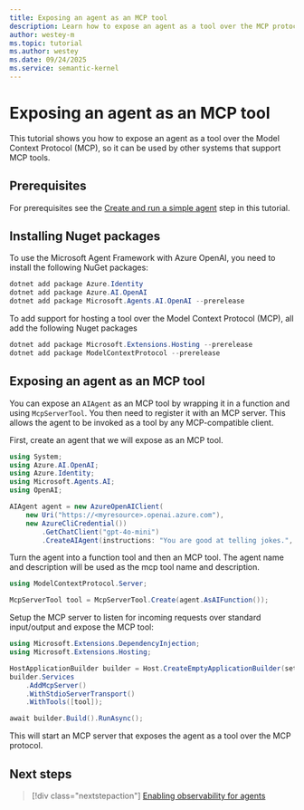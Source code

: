 ```yaml
---
title: Exposing an agent as an MCP tool
description: Learn how to expose an agent as a tool over the MCP protocol
author: westey-m
ms.topic: tutorial
ms.author: westey
ms.date: 09/24/2025
ms.service: semantic-kernel
---
```


# Exposing an agent as an MCP tool

This tutorial shows you how to expose an agent as a tool over the Model Context Protocol (MCP), so it can be used by other systems that support MCP tools.

## Prerequisites

For prerequisites see the [Create and run a simple agent](./run-agent.md) step in this tutorial.

## Installing Nuget packages

To use the Microsoft Agent Framework with Azure OpenAI, you need to install the following NuGet packages:

```powershell
dotnet add package Azure.Identity
dotnet add package Azure.AI.OpenAI
dotnet add package Microsoft.Agents.AI.OpenAI --prerelease
```

To add support for hosting a tool over the Model Context Protocol (MCP), all add the following Nuget packages

```powershell
dotnet add package Microsoft.Extensions.Hosting --prerelease
dotnet add package ModelContextProtocol --prerelease
```

## Exposing an agent as an MCP tool

You can expose an `AIAgent` as an MCP tool by wrapping it in a function and using `McpServerTool`. You then need to register it with an MCP server. This allows the agent to be invoked as a tool by any MCP-compatible client.

First, create an agent that we will expose as an MCP tool.

```csharp
using System;
using Azure.AI.OpenAI;
using Azure.Identity;
using Microsoft.Agents.AI;
using OpenAI;

AIAgent agent = new AzureOpenAIClient(
    new Uri("https://<myresource>.openai.azure.com"),
    new AzureCliCredential())
        .GetChatClient("gpt-4o-mini")
        .CreateAIAgent(instructions: "You are good at telling jokes.", name: "Joker");
```

Turn the agent into a function tool and then an MCP tool. The agent name and description will be used as the mcp tool name and description.

```csharp
using ModelContextProtocol.Server;

McpServerTool tool = McpServerTool.Create(agent.AsAIFunction());
```

Setup the MCP server to listen for incoming requests over standard input/output and expose the MCP tool:

```csharp
using Microsoft.Extensions.DependencyInjection;
using Microsoft.Extensions.Hosting;

HostApplicationBuilder builder = Host.CreateEmptyApplicationBuilder(settings: null);
builder.Services
    .AddMcpServer()
    .WithStdioServerTransport()
    .WithTools([tool]);

await builder.Build().RunAsync();
```

This will start an MCP server that exposes the agent as a tool over the MCP protocol.

## Next steps

> [!div class="nextstepaction"]
> [Enabling observability for agents](./enable-observability.md)
